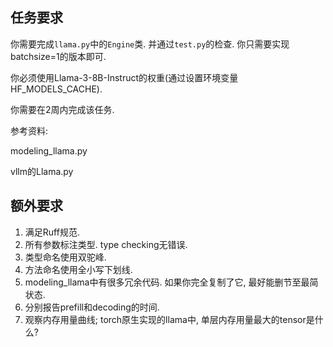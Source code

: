 ## 任务要求

你需要完成`llama.py`中的`Engine`类. 并通过`test.py`的检查. 你只需要实现batchsize=1的版本即可.

你必须使用Llama-3-8B-Instruct的权重(通过设置环境变量HF_MODELS_CACHE).

你需要在2周内完成该任务.

参考资料:

modeling_llama.py

vllm的Llama.py

## 额外要求

1. 满足Ruff规范.
2. 所有参数标注类型. type checking无错误.
3. 类型命名使用双驼峰.
4. 方法命名使用全小写下划线.
5. modeling_llama中有很多冗余代码. 如果你完全复制了它, 最好能删节至最简状态.
6. 分别报告prefill和decoding的时间. 
7. 观察内存用量曲线; torch原生实现的llama中, 单层内存用量最大的tensor是什么?